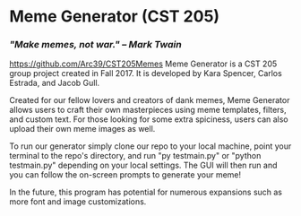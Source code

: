 # Meme Generator (CST 205)
### *"Make memes, not war." – Mark Twain*
https://github.com/Arc39/CST205Memes
Meme Generator is a CST 205 group project created in Fall 2017. It is developed by Kara Spencer, Carlos Estrada, and Jacob Gull.

Created for our fellow lovers and creators of dank memes, Meme Generator allows users to craft their own masterpieces using meme templates, filters, and custom text. For those looking for some extra spiciness, users can also upload their own meme images as well.

To run our generator simply clone our repo to your local machine, point your terminal to the repo's directory, and run "py testmain.py" or "python testmain.py" depending on your local settings.  The GUI will then run and you can follow the on-screen prompts to generate your meme!

In the future, this program has potential for numerous expansions such as more font and image customizations.  
